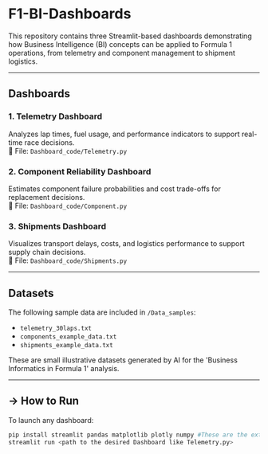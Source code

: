 # F1-BI-Dashboards
This repository contains three Streamlit-based dashboards demonstrating how Business Intelligence (BI) concepts can be applied to Formula 1 operations, from telemetry and component management to shipment logistics.

---

## Dashboards

### 1️. Telemetry Dashboard
Analyzes lap times, fuel usage, and performance indicators to support real-time race decisions.  
📂 File: `Dashboard_code/Telemetry.py`

### 2️. Component Reliability Dashboard
Estimates component failure probabilities and cost trade-offs for replacement decisions.  
📂 File: `Dashboard_code/Component.py`

### 3️. Shipments Dashboard
Visualizes transport delays, costs, and logistics performance to support supply chain decisions.  
📂 File: `Dashboard_code/Shipments.py`

---

## Datasets
The following sample data are included in `/Data_samples`:
- `telemetry_30laps.txt`
- `components_example_data.txt`
- `shipments_example_data.txt`

These are small illustrative datasets generated by AI for the 'Business Informatics in Formula 1' analysis.

---

## -> How to Run
To launch any dashboard:

```bash
pip install streamlit pandas matplotlib plotly numpy #These are the extensions needed to run the code
streamlit run <path to the desired Dashboard like Telemetry.py>
